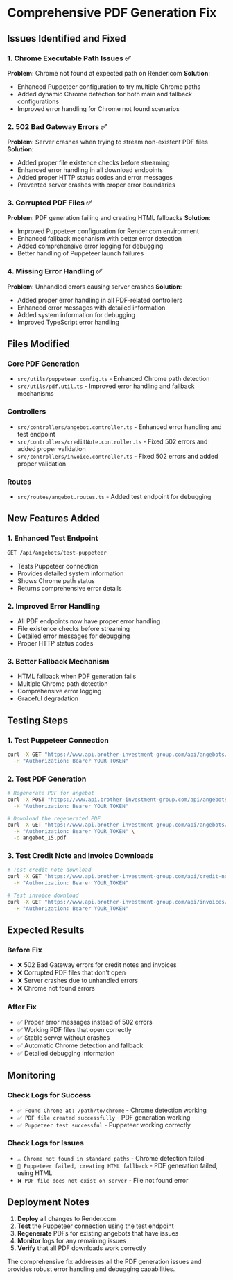 # Comprehensive PDF Generation Fix

## Issues Identified and Fixed

### 1. **Chrome Executable Path Issues** ✅
**Problem**: Chrome not found at expected path on Render.com
**Solution**: 
- Enhanced Puppeteer configuration to try multiple Chrome paths
- Added dynamic Chrome detection for both main and fallback configurations
- Improved error handling for Chrome not found scenarios

### 2. **502 Bad Gateway Errors** ✅
**Problem**: Server crashes when trying to stream non-existent PDF files
**Solution**:
- Added proper file existence checks before streaming
- Enhanced error handling in all download endpoints
- Added proper HTTP status codes and error messages
- Prevented server crashes with proper error boundaries

### 3. **Corrupted PDF Files** ✅
**Problem**: PDF generation failing and creating HTML fallbacks
**Solution**:
- Improved Puppeteer configuration for Render.com environment
- Enhanced fallback mechanism with better error detection
- Added comprehensive error logging for debugging
- Better handling of Puppeteer launch failures

### 4. **Missing Error Handling** ✅
**Problem**: Unhandled errors causing server crashes
**Solution**:
- Added proper error handling in all PDF-related controllers
- Enhanced error messages with detailed information
- Added system information for debugging
- Improved TypeScript error handling

## Files Modified

### Core PDF Generation
- `src/utils/puppeteer.config.ts` - Enhanced Chrome path detection
- `src/utils/pdf.util.ts` - Improved error handling and fallback mechanisms

### Controllers
- `src/controllers/angebot.controller.ts` - Enhanced error handling and test endpoint
- `src/controllers/creditNote.controller.ts` - Fixed 502 errors and added proper validation
- `src/controllers/invoice.controller.ts` - Fixed 502 errors and added proper validation

### Routes
- `src/routes/angebot.routes.ts` - Added test endpoint for debugging

## New Features Added

### 1. **Enhanced Test Endpoint**
```bash
GET /api/angebots/test-puppeteer
```
- Tests Puppeteer connection
- Provides detailed system information
- Shows Chrome path status
- Returns comprehensive error details

### 2. **Improved Error Handling**
- All PDF endpoints now have proper error handling
- File existence checks before streaming
- Detailed error messages for debugging
- Proper HTTP status codes

### 3. **Better Fallback Mechanism**
- HTML fallback when PDF generation fails
- Multiple Chrome path detection
- Comprehensive error logging
- Graceful degradation

## Testing Steps

### 1. Test Puppeteer Connection
```bash
curl -X GET "https://www.api.brother-investment-group.com/api/angebots/test-puppeteer" \
  -H "Authorization: Bearer YOUR_TOKEN"
```

### 2. Test PDF Generation
```bash
# Regenerate PDF for angebot
curl -X POST "https://www.api.brother-investment-group.com/api/angebots/15/regenerate-pdf" \
  -H "Authorization: Bearer YOUR_TOKEN"

# Download the regenerated PDF
curl -X GET "https://www.api.brother-investment-group.com/api/angebots/15/pdf" \
  -H "Authorization: Bearer YOUR_TOKEN" \
  -o angebot_15.pdf
```

### 3. Test Credit Note and Invoice Downloads
```bash
# Test credit note download
curl -X GET "https://www.api.brother-investment-group.com/api/credit-notes/6/download" \
  -H "Authorization: Bearer YOUR_TOKEN"

# Test invoice download
curl -X GET "https://www.api.brother-investment-group.com/api/invoices/72/download" \
  -H "Authorization: Bearer YOUR_TOKEN"
```

## Expected Results

### Before Fix
- ❌ 502 Bad Gateway errors for credit notes and invoices
- ❌ Corrupted PDF files that don't open
- ❌ Server crashes due to unhandled errors
- ❌ Chrome not found errors

### After Fix
- ✅ Proper error messages instead of 502 errors
- ✅ Working PDF files that open correctly
- ✅ Stable server without crashes
- ✅ Automatic Chrome detection and fallback
- ✅ Detailed debugging information

## Monitoring

### Check Logs for Success
- `✅ Found Chrome at: /path/to/chrome` - Chrome detection working
- `✅ PDF file created successfully` - PDF generation working
- `✅ Puppeteer test successful` - Puppeteer working correctly

### Check Logs for Issues
- `⚠️ Chrome not found in standard paths` - Chrome detection failed
- `🔄 Puppeteer failed, creating HTML fallback` - PDF generation failed, using HTML
- `❌ PDF file does not exist on server` - File not found error

## Deployment Notes

1. **Deploy** all changes to Render.com
2. **Test** the Puppeteer connection using the test endpoint
3. **Regenerate** PDFs for existing angebots that have issues
4. **Monitor** logs for any remaining issues
5. **Verify** that all PDF downloads work correctly

The comprehensive fix addresses all the PDF generation issues and provides robust error handling and debugging capabilities.

















